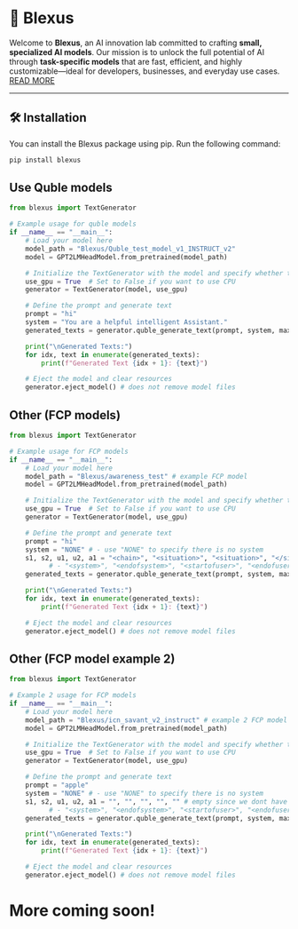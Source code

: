 # 🚀 Blexus

Welcome to **Blexus**, an AI innovation lab committed to crafting **small, specialized AI models**. Our mission is to unlock the full potential of AI through **task-specific models** that are fast, efficient, and highly customizable—ideal for developers, businesses, and everyday use cases.
[READ MORE](https://huggingface.co/Blexus)

---

## 🛠️ **Installation**

You can install the Blexus package using pip. Run the following command:

```bash
pip install blexus
```

## Use Quble models
```py
from blexus import TextGenerator

# Example usage for quble models
if __name__ == "__main__":
    # Load your model here
    model_path = "Blexus/Quble_test_model_v1_INSTRUCT_v2"
    model = GPT2LMHeadModel.from_pretrained(model_path)

    # Initialize the TextGenerator with the model and specify whether to use GPU
    use_gpu = True  # Set to False if you want to use CPU
    generator = TextGenerator(model, use_gpu)

    # Define the prompt and generate text
    prompt = "hi"
    system = "You are a helpful intelligent Assistant."
    generated_texts = generator.quble_generate_text(prompt, system, max_length=250, num_return_sequences=1, temperature=0.7)

    print("\nGenerated Texts:")
    for idx, text in enumerate(generated_texts):
        print(f"Generated Text {idx + 1}: {text}")

    # Eject the model and clear resources
    generator.eject_model() # does not remove model files
```

## Other (FCP models)
```py
from blexus import TextGenerator

# Example usage for FCP models
if __name__ == "__main__":
    # Load your model here
    model_path = "Blexus/awareness_test" # example FCP model
    model = GPT2LMHeadModel.from_pretrained(model_path)

    # Initialize the TextGenerator with the model and specify whether to use GPU
    use_gpu = True  # Set to False if you want to use CPU
    generator = TextGenerator(model, use_gpu)

    # Define the prompt and generate text
    prompt = "hi"
    system = "NONE" # - use "NONE" to specify there is no system
    s1, s2, u1, u2, a1 = "<chain>", "<situation>", "<situation>", "</situation>", "<thought>" # example
          # - "<system>", "<endofsystem>", "<startofuser>", "<endofuser>", "<startofmodel>"
    generated_texts = generator.quble_generate_text(prompt, system, max_length=250, num_return_sequences=1, temperature=0.7)

    print("\nGenerated Texts:")
    for idx, text in enumerate(generated_texts):
        print(f"Generated Text {idx + 1}: {text}")

    # Eject the model and clear resources
    generator.eject_model() # does not remove model files
```

## Other (FCP model example 2)
```py
from blexus import TextGenerator

# Example 2 usage for FCP models
if __name__ == "__main__":
    # Load your model here
    model_path = "Blexus/icn_savant_v2_instruct" # example 2 FCP model
    model = GPT2LMHeadModel.from_pretrained(model_path)

    # Initialize the TextGenerator with the model and specify whether to use GPU
    use_gpu = True  # Set to False if you want to use CPU
    generator = TextGenerator(model, use_gpu)

    # Define the prompt and generate text
    prompt = "apple"
    system = "NONE" # - use "NONE" to specify there is no system
    s1, s2, u1, u2, a1 = "", "", "", "", "" # empty since we dont have for icn model
          # - "<system>", "<endofsystem>", "<startofuser>", "<endofuser>", "<startofmodel>"
    generated_texts = generator.quble_generate_text(prompt, system, max_length=250, num_return_sequences=1, temperature=0.7)

    print("\nGenerated Texts:")
    for idx, text in enumerate(generated_texts):
        print(f"Generated Text {idx + 1}: {text}")

    # Eject the model and clear resources
    generator.eject_model() # does not remove model files
```

# More coming soon!
